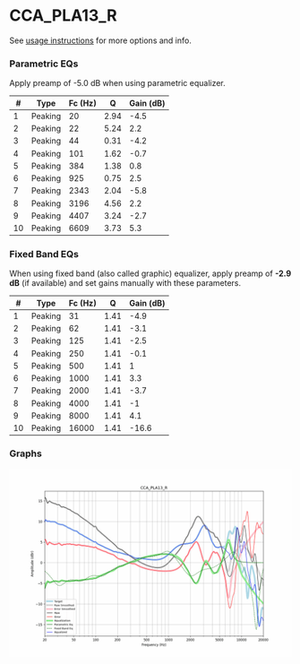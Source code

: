 # CCA_PLA13_R
See [usage instructions](https://github.com/jaakkopasanen/AutoEq#usage) for more options and info.

### Parametric EQs
Apply preamp of -5.0 dB when using parametric equalizer.

|   # | Type    |   Fc (Hz) |    Q |   Gain (dB) |
|-----|---------|-----------|------|-------------|
|   1 | Peaking |        20 | 2.94 |        -4.5 |
|   2 | Peaking |        22 | 5.24 |         2.2 |
|   3 | Peaking |        44 | 0.31 |        -4.2 |
|   4 | Peaking |       101 | 1.62 |        -0.7 |
|   5 | Peaking |       384 | 1.38 |         0.8 |
|   6 | Peaking |       925 | 0.75 |         2.5 |
|   7 | Peaking |      2343 | 2.04 |        -5.8 |
|   8 | Peaking |      3196 | 4.56 |         2.2 |
|   9 | Peaking |      4407 | 3.24 |        -2.7 |
|  10 | Peaking |      6609 | 3.73 |         5.3 |

### Fixed Band EQs
When using fixed band (also called graphic) equalizer, apply preamp of **-2.9 dB** (if available) and set gains manually with these parameters.

|   # | Type    |   Fc (Hz) |    Q |   Gain (dB) |
|-----|---------|-----------|------|-------------|
|   1 | Peaking |        31 | 1.41 |        -4.9 |
|   2 | Peaking |        62 | 1.41 |        -3.1 |
|   3 | Peaking |       125 | 1.41 |        -2.5 |
|   4 | Peaking |       250 | 1.41 |        -0.1 |
|   5 | Peaking |       500 | 1.41 |         1   |
|   6 | Peaking |      1000 | 1.41 |         3.3 |
|   7 | Peaking |      2000 | 1.41 |        -3.7 |
|   8 | Peaking |      4000 | 1.41 |        -1   |
|   9 | Peaking |      8000 | 1.41 |         4.1 |
|  10 | Peaking |     16000 | 1.41 |       -16.6 |

### Graphs
![](./CCA_PLA13_R.png)

